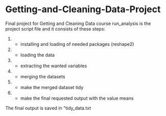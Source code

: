 # Getting-and-Cleaning-Data-Project
Final project for Getting and Cleaning Data course
run_analysis is the project script file and it consists of these steps:

1. - installing and loading of needed packages (reshape2)
2. - loading the data
3. - extracting the wanted variables
4. - merging the datasets
5. - make the merged dataset tidy
6. - make the final requested output with the value means

The final output is saved in "tidy_data.txt
